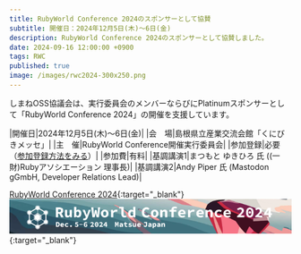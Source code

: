 ```yaml
---
title: RubyWorld Conference 2024のスポンサーとして協賛
subtitle: 開催日：2024年12月5日(木)〜6日(金)
description: RubyWorld Conference 2024のスポンサーとして協賛しました。
date: 2024-09-16 12:00:00 +0900
tags: RWC
published: true
image: /images/rwc2024-300x250.png
--- 
```


しまねOSS協議会は、実行委員会のメンバーならびにPlatinumスポンサーとして「RubyWorld Conference 2024」の開催を支援しています。

|<nobr>開催日</nobr>|2024年12月5日(木)〜6日(金)|
|<nobr>会　場</nobr>|島根県立産業交流会館「くにびきメッセ」|
|<nobr>主　催</nobr>|RubyWorld Conference開催実行委員会|
|<nobr>参加登録</nobr>|必要（<a href="https://2024.rubyworld-conf.org/ja/registration/" target="_blank">参加登録方法をみる</a>）|
|<nobr>参加費</nobr>|有料|
|<nobr>基調講演1</nobr>|まつもと ゆきひろ 氏 ((一財)Rubyアソシエーション 理事長)|
|<nobr>基調講演2</nobr>|Andy Piper 氏 (Mastodon gGmbH, Developer Relations Lead)|

[RubyWorld Conference 2024](https://2024.rubyworld-conf.org/){:target="_blank"}  
[![RubyWorld Conference 2024](/images/rwc2024-728x90.png "RubyWorld Conference 2024")](https://2024.rubyworld-conf.org/){:target="_blank"}  
